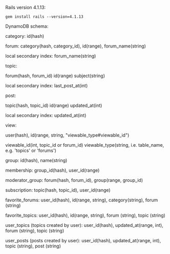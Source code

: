 Rails version 4.1.13:

`gem install rails --version=4.1.13`



DynamoDB schema:

category: id(hash)

forum: category(hash, category_id), id(range), forum_name(string)

  local secondary index: forum_name(string)

topic:

  forum(hash, forum_id) id(range) subject(string)
  
  local secondary index: last_post_at(int)
  
post:

  topic(hash, topic_id) id(range) updated_at(int)
  
  local secondary index: updated_at(int)
  
view:

  user(hash), id(range, string, "viewable_type#viewable_id")
  
  viewable_id(int, topic_id or forum_id) viewable_type(string, i.e. table_name, e.g. 'topics' or 'forums')
  
group: id(hash), name(string)

membership: group_id(hash), user_id(range)

moderator_group: forum(hash, forum_id), group(range, group_id) 

subscription: topic(hash, topic_id), user_id(range)

favorite_forums: user_id(hash), id(range, string), category(string), forum (string)

favorite_topics: user_id(hash), id(range, string), forum (string), topic (string)

user_topics (topics created by user): user_id(hash), updated_at(range, int), forum (string), topic (string)

user_posts (posts created by user): user_id(hash), updated_at(range, int), topic (string), post (string)